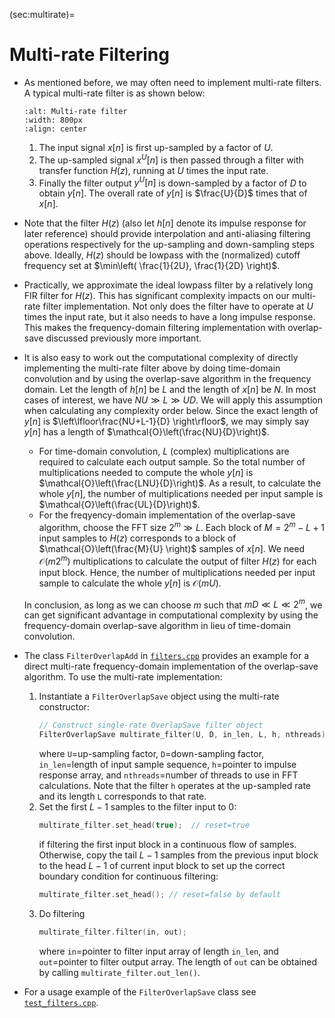 (sec:multirate)=
# Multi-rate Filtering
* As mentioned before, we may often need to implement multi-rate filters. A typical multi-rate filter is as shown below:
  ```{image} ../figures/multirate.jpg
  :alt: Multi-rate filter
  :width: 800px
  :align: center
  ``` 
  1. The input signal $x[n]$ is first up-sampled by a factor of $U$.
  1. The up-sampled signal $x^U[n]$ is then passed through a filter
      with transfer function $H(z)$, running at $U$ times the input
      rate.
  1. Finally the filter output $y^U[n]$ is down-sampled by a factor of
     $D$ to obtain $y[n]$.  The overall rate of $y[n]$ is
     $\frac{U}{D}$ times that of $x[n]$.
* Note that the filter $H(z)$ (also let $h[n]$ denote its impulse
  response for later reference) should provide interpolation and
  anti-aliasing filtering operations respectively for the up-sampling
  and down-sampling steps above. Ideally, $H(z)$ should be lowpass
  with the (normalized) cutoff frequency set at $\min\left(
  \frac{1}{2U}, \frac{1}{2D} \right)$.
* Practically, we approximate the ideal lowpass filter by a relatively
  long FIR filter for $H(z)$. This has significant complexity impacts
  on our multi-rate filter implementation. Not only does the filter
  have to operate at $U$ times the input rate, but it also needs to
  have a long impulse response. This makes the frequency-domain
  filtering implementation with overlap-save discussed previously more
  important.
* It is also easy to work out the computational complexity of directly
  implementing the multi-rate filter above by doing time-domain
  convolution and by using the overlap-save algorithm in the frequency
  domain. Let the length of $h[n]$ be $L$ and the length of $x[n]$ be
  $N$. In most cases of interest, we have $NU \gg L \gg UD$.  We will
  apply this assumption when calculating any complexity order
  below. Since the exact length of $y[n]$ is
  $\left\lfloor\frac{NU+L-1}{D} \right\rfloor$, we may simply say
  $y[n]$ has a length of $\mathcal{O}\left(\frac{NU}{D}\right)$.
  - For time-domain convolution, $L$ (complex) multiplications are
     required to calculate each output sample. So the total number of
     multiplications needed to compute the whole $y[n]$ is
     $\mathcal{O}\left(\frac{LNU}{D}\right)$. As a result, to
     calculate the whole $y[n]$, the number of multiplications needed
     per input sample is $\mathcal{O}\left(\frac{UL}{D}\right)$.
  - For the freqyency-domain implementation of the overlap-save
    algorithm, choose the FFT size $2^m \gg L$. Each block of
    $M=2^m-L+1$ input samples to $H(z)$ corresponds to a block of
    $\mathcal{O}\left(\frac{M}{U} \right)$ samples of $x[n]$. We need
    $\mathcal{O}\left(m 2^m \right)$ multiplications to calculate the
    output of filter $H(z)$ for each input block. Hence, the number of
    multiplications needed per input sample to calculate the whole
    $y[n]$ is $\mathcal{O}\left(mU\right)$.
   
  In conclusion, as long as we can choose $m$ such that $mD \ll L \ll
  2^m$, we can get significant advantage in computational complexity
  by using the frequency-domain overlap-save algorithm in lieu of
  time-domain convolution.
    
* The class `FilterOverlapAdd` in [`filters.cpp`](code:filters_cpp)
   provides an example for a direct multi-rate frequency-domain
   implementation of the overlap-save algorithm. To use the multi-rate
   implementation:
   1. Instantiate a `FilterOverlapSave` object using the multi-rate constructor:
      ```c++
      // Construct single-rate OverlapSave filter object
      FilterOverlapSave multirate_filter(U, D, in_len, L, h, nthreads);
      ```
      where `U`=up-sampling factor, `D`=down-sampling factor, 
      `in_len`=length of input sample sequence, `h`=pointer to
      impulse response  array, and
      `nthreads`=number of threads to use in FFT calculations.
      Note that the filter `h` operates at the up-sampled rate and its
      length `L` corresponds to that rate.
   2. Set the first $L-1$ samples to the filter input to $0$:
       ```c++
       multirate_filter.set_head(true);  // reset=true
       ```
       if filtering the first input block in a continuous flow of
       samples. Otherwise, copy the tail $L-1$ samples from the previous
       input block to the head $L-1$ of current input block to set
       up the correct boundary condition for continuous filtering:
       ```c++
       multirate_filter.set_head(); // reset=false by default
       ```
    3. Do filtering 
       ``` c++ 
       multirate_filter.filter(in, out); 
       ``` 
       where
        `in`=pointer to filter input array of length `in_len`, and
        `out`=pointer to filter output array. The length of `out` can
        be obtained by calling `multirate_filter.out_len()`.
* For a usage example of the `FilterOverlapSave` class see
[`test_filters.cpp`](code:test_filters).

